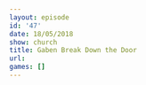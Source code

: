 ```yaml
---
layout: episode
id: '47'
date: 18/05/2018
show: church
title: Gaben Break Down the Door
url: 
games: []
---
```

